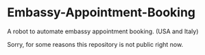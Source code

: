 # Embassy-Appointment-Booking
A robot to automate embassy appointment booking. (USA and Italy)

Sorry, for some reasons this repository is not public right now.

